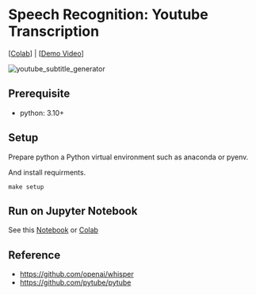 # Speech Recognition: Youtube Transcription
[[Colab](https://colab.research.google.com/github/MrSyee/dl_apps/blob/main/speech_recognition/youtube_subtitle_generator_app.ipynb)] | [[Demo Video](https://youtu.be/yVgh3HY8SGM)]

![youtube_subtitle_generator](https://github.com/MrSyee/dl_apps/assets/17582508/88229e16-ba7e-4f31-b82c-a452f094395f)

## Prerequisite
- python: 3.10+

## Setup
Prepare python a Python virtual environment such as anaconda or pyenv.

And install requirments.
```
make setup
```

## Run on Jupyter Notebook
See this [Notebook](youtube_subtitle_generator_app.ipynb) or [Colab](https://colab.research.google.com/github/MrSyee/dl_apps/blob/main/speech_recognition/youtube_subtitle_generator_app.ipynb)

## Reference
- https://github.com/openai/whisper
- https://github.com/pytube/pytube
